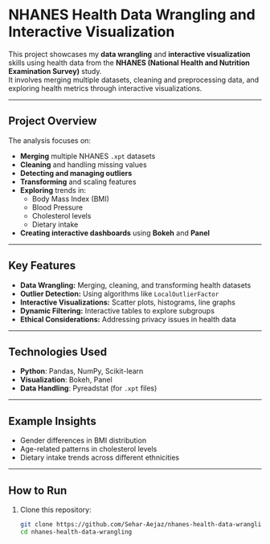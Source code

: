 # NHANES Health Data Wrangling and Interactive Visualization

This project showcases my **data wrangling** and **interactive visualization** skills using health data from the **NHANES (National Health and Nutrition Examination Survey)** study.  
It involves merging multiple datasets, cleaning and preprocessing data, and exploring health metrics through interactive visualizations.

---

## Project Overview
The analysis focuses on:
- **Merging** multiple NHANES `.xpt` datasets
- **Cleaning** and handling missing values
- **Detecting and managing outliers**
- **Transforming** and scaling features
- **Exploring** trends in:
  - Body Mass Index (BMI)
  - Blood Pressure
  - Cholesterol levels
  - Dietary intake
- **Creating interactive dashboards** using **Bokeh** and **Panel**

---

## Key Features
- **Data Wrangling:** Merging, cleaning, and transforming health datasets  
- **Outlier Detection:** Using algorithms like `LocalOutlierFactor`  
- **Interactive Visualizations:** Scatter plots, histograms, line graphs  
- **Dynamic Filtering:** Interactive tables to explore subgroups  
- **Ethical Considerations:** Addressing privacy issues in health data

---

## Technologies Used
- **Python**: Pandas, NumPy, Scikit-learn
- **Visualization**: Bokeh, Panel
- **Data Handling**: Pyreadstat (for `.xpt` files)

---

## Example Insights
- Gender differences in BMI distribution  
- Age-related patterns in cholesterol levels  
- Dietary intake trends across different ethnicities  

---

## How to Run
1. Clone this repository:
   ```bash
   git clone https://github.com/Sehar-Aejaz/nhanes-health-data-wrangling.git
   cd nhanes-health-data-wrangling

